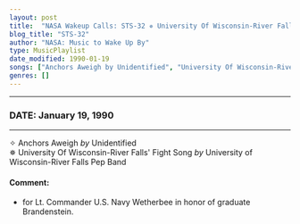```yaml
---
layout: post
title:  "NASA Wakeup Calls: STS-32 ✵ University Of Wisconsin-River Falls' Fight Song by University of Wisconsin-River Falls Pep Band ✷ January 19, 1990"
blog_title: "STS-32"
author: "NASA: Music to Wake Up By"
type: MusicPlaylist
date_modified: 1990-01-19
songs: ["Anchors Aweigh by Unidentified", "University Of Wisconsin-River Falls' Fight Song by University of Wisconsin-River Falls Pep Band"]
genres: []
---
```


----
### DATE: January 19, 1990
----
✧ Anchors Aweigh *by* Unidentified    &nbsp;<br />
✵ University Of Wisconsin-River Falls' Fight Song *by* University of Wisconsin-River Falls Pep Band  

#### Comment:
* for Lt. Commander U.S. Navy Wetherbee
in honor of graduate Brandenstein.



<br/>
<center>
	<a target="_blank"
	   href="https://twitter.com/intent/tweet?hashtags=Space,NASA,Playlist,NASAWakeupCalls,SpaceProgram&text=🚀 {{ page.author}}, {{ page.title }}. {{ site.url }}{{ page.url }}&via=nasawakeupcalls"><i class="fab fa-twitter" title="Tweet this page" alt="Tweet this page" style="font-size: 1.3em;"></i></a>
	&nbsp; 	<i class="fas fa-user-astronaut" style="font-size: 1.5em;"></i> &nbsp;
    <a id="custom_amazon_link"
       type="amzn" search="#"
       category="popular music">
    <i class="fab fa-amazon" style="font-size: 1.3em;"></i></a>
</center>

<!-- Randomly resolve an individual entry from a song array -->
<script src="/assets/javascript/seedrandom.min.js"></script>
<script>
  var wake_me_up = ["Anchors Aweigh by Unidentified", "University Of Wisconsin-River Falls' Fight Song by University of Wisconsin-River Falls Pep Band"];
  var prng = new Math.seedrandom();
  function randomSong() {
    song = wake_me_up[Math.floor(Math.random() * wake_me_up.length)];
    var amazon_link = document.getElementById("custom_amazon_link");
    amazon_link.setAttribute("search", song);
  }
  window.onload = randomSong();
</script>
